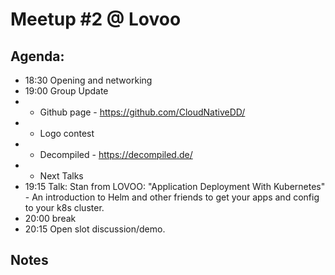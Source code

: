 # Meetup  #2 @ Lovoo 

## Agenda:
* 18:30 Opening and networking
* 19:00 Group Update
* * Github page - https://github.com/CloudNativeDD/
* * Logo contest 
* * Decompiled - https://decompiled.de/ 
* * Next Talks
* 19:15 Talk: Stan from LOVOO: "Application Deployment With Kubernetes" - An introduction to Helm and other friends to get your apps and config to your k8s cluster.
* 20:00 break
* 20:15 Open slot discussion/demo.

## Notes
